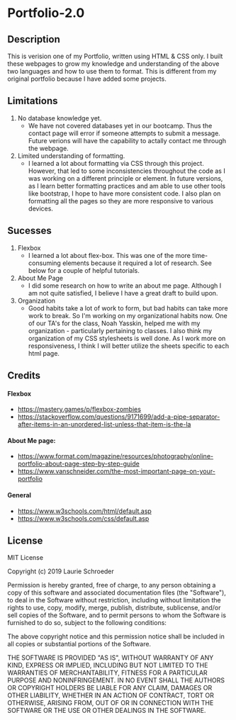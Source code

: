 # Portfolio-2.0


## Description
This is verision one of my Portfolio, written using HTML & CSS only. I built these webpages to grow my knowledge and understanding of the above two languages and how to use them to format. This is different from my original portfolio because I have added some projects.


## Limitations

1. No database knowledge yet.
    * We have not covered databases yet in our bootcamp. Thus the contact page will error if someone attempts to submit a message. Future verions will have the capability to actally contact me through the webpage.
1. Limited understanding of formatting.
    * I learned a lot about formatting via CSS through this project. However, that led to some inconsistencies throughout the code as I was working on a different principle or element. In future versions, as I learn better formatting practices and am able to use other tools like bootstrap, I hope to have more consistent code. I also plan on formatting all the pages so they are more responsive to various devices. 


## Sucesses
1. Flexbox
    * I learned a lot about flex-box. This was one of the more time-consuming elements because it required a lot of research. See below for a couple of helpful tutorials. 
1. About Me Page
    * I did some research on how to write an about me page. Although I am not quite satisfied, I believe I have a great draft to build upon. 
1. Organization
    * Good habits take a lot of work to form, but bad habits can take more work to break. So I'm working on my organizational habits now. One of our TA's for the class, Noah Yasskin, helped me with my organization - particularly pertaining to classes. I also think my organization of my CSS stylesheets is well done. As I work more on responsiveness, I think I will better utilize the sheets specific to each html page.       


## Credits
#### Flexbox
* https://mastery.games/p/flexbox-zombies
* https://stackoverflow.com/questions/9171699/add-a-pipe-separator-after-items-in-an-unordered-list-unless-that-item-is-the-la

#### About Me page:
* https://www.format.com/magazine/resources/photography/online-portfolio-about-page-step-by-step-guide
* https://www.vanschneider.com/the-most-important-page-on-your-portfolio

#### General
* https://www.w3schools.com/html/default.asp
* https://www.w3schools.com/css/default.asp


## License
MIT License

Copyright (c) 2019 Laurie Schroeder

Permission is hereby granted, free of charge, to any person obtaining a copy
of this software and associated documentation files (the "Software"), to deal
in the Software without restriction, including without limitation the rights
to use, copy, modify, merge, publish, distribute, sublicense, and/or sell
copies of the Software, and to permit persons to whom the Software is
furnished to do so, subject to the following conditions:

The above copyright notice and this permission notice shall be included in all
copies or substantial portions of the Software.

THE SOFTWARE IS PROVIDED "AS IS", WITHOUT WARRANTY OF ANY KIND, EXPRESS OR
IMPLIED, INCLUDING BUT NOT LIMITED TO THE WARRANTIES OF MERCHANTABILITY,
FITNESS FOR A PARTICULAR PURPOSE AND NONINFRINGEMENT. IN NO EVENT SHALL THE
AUTHORS OR COPYRIGHT HOLDERS BE LIABLE FOR ANY CLAIM, DAMAGES OR OTHER
LIABILITY, WHETHER IN AN ACTION OF CONTRACT, TORT OR OTHERWISE, ARISING FROM,
OUT OF OR IN CONNECTION WITH THE SOFTWARE OR THE USE OR OTHER DEALINGS IN THE
SOFTWARE.
